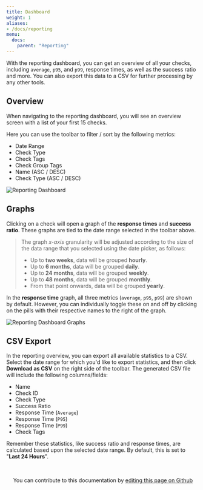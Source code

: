 ```yaml
---
title: Dashboard
weight: 1
aliases:
- /docs/reporting
menu:
  docs:
    parent: "Reporting"
---
```


With the reporting dashboard, you can get an overview of all your checks, including `average`, `p95`, and `p99`, response times, as well as the success ratio and more. You can also export this data to a CSV for further processing by any other tools.

## Overview

When navigating to the reporting dashboard, you will see an overview screen with a list of your first 15 checks.

Here you can use the toolbar to filter / sort by the following metrics:

- Date Range
- Check Type
- Check Tags
- Check Group Tags
- Name (ASC / DESC)
- Check Type (ASC / DESC)

![Reporting Dashboard](/docs/images/reporting/dashboard.png)

## Graphs

Clicking on a check will open a graph of the **response times** and **success ratio**. These graphs are tied to the date range selected in the toolbar above.

> The graph _x-axis_ granularity will be adjusted according to the size of the data range that you selected using the date picker, as follows:
> * Up to **two weeks**, data will be grouped **hourly**.
> * Up to **6 months**, data will be grouped **daily**.
> * Up to **24 months**, data will be grouped **weekly**.
> * Up to **48 months**, data will be grouped **monthly**.
> * From that point onwards, data will be grouped **yearly**.

In the **response time** graph, all three metrics (`average`, `p95`, `p99`) are shown by default. However, you can individually toggle these on and off by clicking on the pills with their respective names to the right of the graph.

![Reporting Dashboard Graphs](/docs/images/reporting/dashboard-graph.png)

## CSV Export

In the reporting overview, you can export all available statistics to a CSV. Select the date range for which you'd like to export statistics, and then click **Download as CSV** on the right side of the toolbar. The generated CSV file will include the following columns/fields:

- Name
- Check ID
- Check Type
- Success Ratio
- Response Time (`Average`)
- Response Time (`P95`)
- Response Time (`P99`)
- Check Tags

Remember these statistics, like success ratio and response times, are calculated based upon the selected date range. By default, this is set to "**Last 24 Hours**".

##
||
| ------------- |
<div class="contribute-doc">
<p><img src="/docs/images/icons/edit.png" width="14px" height="14px">
You can contribute to this documentation by 
<a href="https://github.com/checkly/checklyhq.com/tree/main/site/content/docs" target="_blank"> editing this page on Github </a></p>
</div>